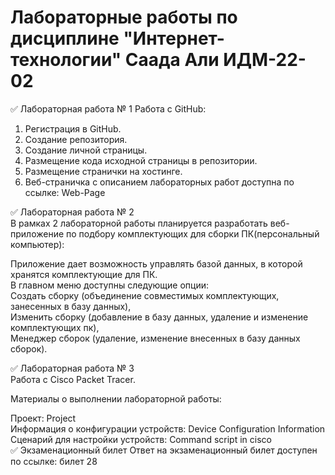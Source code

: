 # Лабораторные работы по дисциплине "Интернет-технологии" Саада Али ИДМ-22-02
✅ Лабораторная работа № 1
Работа с GitHub:

1. Регистрация в GitHub.  
2. Создание репозитория.  
3. Создание личной страницы.  
4. Размещение кода исходной страницы в репозитории.  
5. Размещение странички на хостинге.  
6. Веб-страничка с описанием лабораторных работ доступна по ссылке: Web-Page  


✅ Лабораторная работа № 2  
В рамках 2 лабораторной работы планируется разработать веб-приложение по подбору комплектующих для сборки ПК(персональный компьютер):   

Приложение дает возможность управлять базой данных, в которой хранятся комплектующие для ПК.  
В главном меню доступны следующие опции:  
Создать сборку (объединение совместимых комплектующих, занесенных в базу данных),    
Изменить сборку (добавление в базу данных, удаление и изменение комплектующих пк),     
Менеджер сборок (удаление, изменение внесенных в базу данных сборок).  


✅ Лабораторная работа № 3  
Работа с Сisco Packet Tracer.

Материалы о выполнении лабораторной работы:

Проект: Project  
Информация о конфигурации устройств: Device Configuration Information  
Сценарий для настройки устройств: Command script in cisco  
✅ Экзаменационный билет
Ответ на экзаменационный билет доступен по ссылке: билет 28
